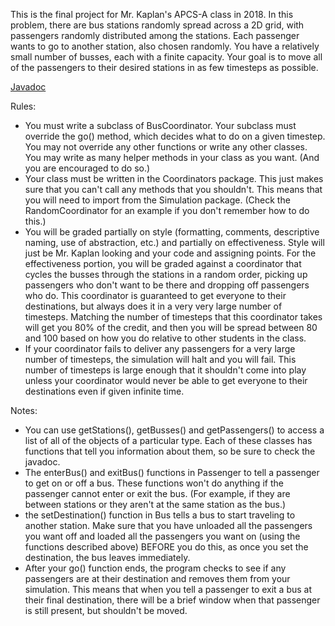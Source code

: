 This is the final project for Mr. Kaplan's APCS-A class in 2018. In this problem, there are bus stations randomly spread across a 2D grid, with passengers randomly distributed among the stations. Each passenger wants to go to another station, also chosen randomly. You have a relatively small number of busses, each with a finite capacity. Your goal is to move all of the passengers to their desired stations in as few timesteps as possible.

[Javadoc](https://htmlpreview.github.io/?https://github.com/ejkaplan/BusCoordinator/blob/master/BusRoutes/doc/index.html)

Rules:
- You must write a subclass of BusCoordinator. Your subclass must override the go() method, which decides what to do on a given timestep. You may not override any other functions or write any other classes. You may write as many helper methods in your class as you want. (And you are encouraged to do so.)
- Your class must be written in the Coordinators package. This just makes sure that you can't call any methods that you shouldn't. This means that you will need to import from the Simulation package. (Check the RandomCoordinator for an example if you don't remember how to do this.)
- You will be graded partially on style (formatting, comments, descriptive naming, use of abstraction, etc.) and partially on effectiveness. Style will just be Mr. Kaplan looking and your code and assigning points. For the effectiveness portion, you will be graded against a coordinator that cycles the busses through the stations in a random order, picking up passengers who don't want to be there and dropping off passengers who do. This coordinator is guaranteed to get everyone to their destinations, but always does it in a very very large number of timesteps. Matching the number of timesteps that this coordinator takes will get you 80% of the credit, and then you will be spread between 80 and 100 based on how you do relative to other students in the class.
- If your coordinator fails to deliver any passengers for a very large number of timesteps, the simulation will halt and you will fail. This number of timesteps is large enough that it shouldn't come into play unless your coordinator would never be able to get everyone to their destinations even if given infinite time.

Notes:
- You can use getStations(), getBusses() and getPassengers() to access a list of all of the objects of a particular type. Each of these classes has functions that tell you information about them, so be sure to check the javadoc.
- The enterBus() and exitBus() functions in Passenger to tell a passenger to get on or off a bus. These functions won't do anything if the passenger cannot enter or exit the bus. (For example, if they are between stations or they aren't at the same station as the bus.)
- the setDestination() function in Bus tells a bus to start traveling to another station. Make sure that you have unloaded all the passengers you want off and loaded all the passengers you want on (using the functions described above) BEFORE you do this, as once you set the destination, the bus leaves immediately.
- After your go() function ends, the program checks to see if any passengers are at their destination and removes them from your simulation. This means that when you tell a passenger to exit a bus at their final destination, there will be a brief window when that passenger is still present, but shouldn't be moved.
